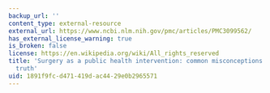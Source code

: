 ```yaml
---
backup_url: ''
content_type: external-resource
external_url: https://www.ncbi.nlm.nih.gov/pmc/articles/PMC3099562/
has_external_license_warning: true
is_broken: false
license: https://en.wikipedia.org/wiki/All_rights_reserved
title: 'Surgery as a public health intervention: common misconceptions versus the
  truth'
uid: 1891f9fc-d471-419d-ac44-29e0b2965571
---
```

